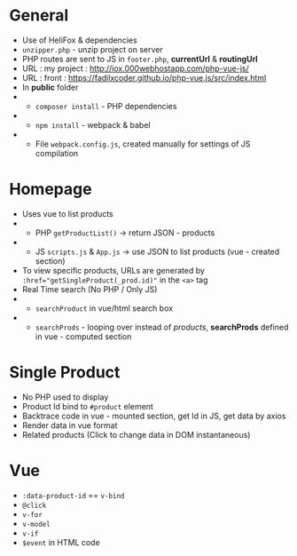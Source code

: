 # General

- Use of HeliFox & dependencies
- `unzipper.php` - unzip project on server
- PHP routes are sent to JS in `footer.php`, **currentUrl** & **routingUrl**
- URL : my project : http://iox.000webhostapp.com/php-vue-js/
- URL : front : https://fadilxcoder.github.io/php-vue.js/src/index.html
- In **public** folder
- - `composer install` - PHP dependencies
- - `npm install` - webpack & babel
- - File `webpack.config.js`, created manually for settings of JS compilation

# Homepage

- Uses vue to list products
- - PHP `getProductList()` -> return JSON - products
- - JS `scripts.js` & `App.js` -> use JSON to list products (vue - created section)
- To view specific products, URLs are generated by `:href="getSingleProduct(_prod.id)"` in the `<a>` tag
- Real Time search (No PHP / Only JS)
- - `searchProduct` in vue/html search box
- - `searchProds` - looping over instead of *products*, **searchProds** defined in vue - computed section

# Single Product

- No PHP used to display
- Product Id bind to `#product` element
- Backtrace code in vue - mounted section, get Id in JS, get data by axios
- Render data in vue format
- Related products (Click to change data in DOM instantaneous)

# Vue 

- `:data-product-id` == `v-bind`
- `@click`
- `v-for`
- `v-model`
- `v-if`
- `$event` in HTML code

